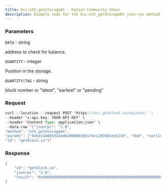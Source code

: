 ```yaml
---
title: kcc:eth_getStorageAt - KuCoin Community Chain
description: Example code for the kcc:eth_getStorageAt json-rpc method. Сomplete guide on how to use kcc:eth_getStorageAt json-rpc in GetBlock.io Web3 documentation.
---
```


### Parameters


`DATA` - string

address to check for balance.

`QUANTITY` - integer

Position in the storage.

`QUANTITY|TAG` - string

block number or "latest", "earliest" or "pending"

### Request

``` java
curl --location --request POST 'https://kcc.getblock.io/mainnet/' \
--header 'x-api-key: YOUR-API-KEY' \
--header 'Content-Type: application/json' \
--data-raw '{"jsonrpc": "2.0",
"method": "eth_getStorageAt",
"params": ["0xbec4e80531dad6a9989828d174cc2878b1e3123d", "0x0", "earliest"],
"id": "getblock.io"}'
```

###  Response

``` java
{
    "id": "getblock.io",
    "jsonrpc": "2.0",
    "result": "0x00000000000000000000000000000000000000000000000000000000000004d2"
}
```

